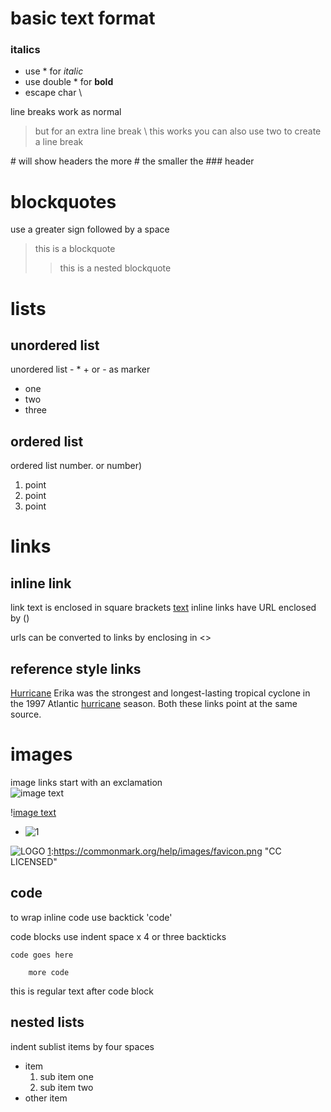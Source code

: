 # basic text format
### italics
- use * for *italic*
- use double * for **bold**
- escape char \

line breaks work as normal 

> but for an extra line break \ this works 
> you can also use two  to create a line break

\# will show headers 
the more \# the smaller the ### header

# blockquotes
use a greater sign followed by a space

> this is a blockquote
>
>> this is a nested blockquote

# lists 
## unordered list
unordered list - * + or - as marker
* one
* two 
* three

## ordered list
ordered list number. or number)
1. point
2. point 
3. point

# links
## inline link
link text is enclosed in square brackets
[text](www.google.com)
inline links have URL enclosed by ()

urls can be converted to links by enclosing in <>

## reference style links

[Hurricane][1] Erika was the strongest and longest-lasting tropical cyclone in the 1997 Atlantic [hurricane][1] season. Both these links point at the same source.

[1]:https://goo.gl/YEEHP0

# images
image links start with an exclamation\
![image text](https://www.google.com/images/branding/googlelogo/2x/googlelogo_color_92x30dp.png)

\![image text](https://www.google.com/images/branding/googlelogo/2x/googlelogo_color_92x30dp.png)

- ![1](https://commonmark.org/help/images/favicon.png)

![LOGO][1]
[1]:https://commonmark.org/help/images/favicon.png "CC LICENSED"

## code
to wrap inline code use backtick 'code'

code blocks use indent space x 4 or three backticks
    
    code goes here 

        more code
    

this is regular text after code block

## nested lists

indent sublist items by four spaces
* item
    1. sub item one
    2. sub item two
* other item